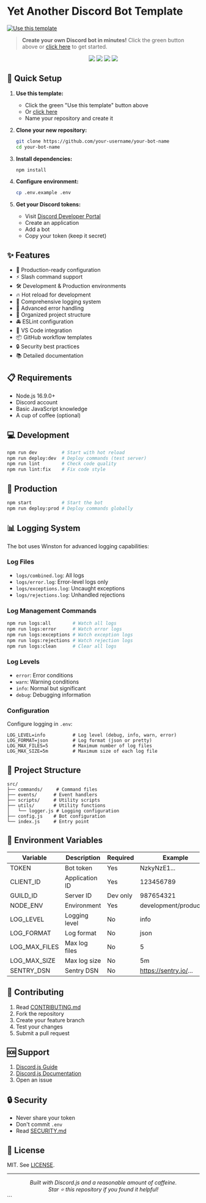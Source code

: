 # Yet Another Discord Bot Template

[![Use this template](https://img.shields.io/badge/Use%20this%20template-2ea44f?style=for-the-badge&logo=github)](https://github.com/new?template_name=discord-bot-template&template_owner=AlrikOlson)

> **Create your own Discord bot in minutes!** Click the green button above or
> [click here](https://github.com/new?template_name=discord-bot-template&template_owner=AlrikOlson)
> to get started.

<div align="center">
  <img src="https://img.shields.io/badge/node.js%20-%2343853D.svg?style=for-the-badge&logo=node.js&logoColor=white"/>
  <img src="https://img.shields.io/badge/discord.js-%237289DA.svg?style=for-the-badge&logo=discord&logoColor=white"/>
  <img src="https://img.shields.io/badge/ESLint-%234B32C3.svg?style=for-the-badge&logo=eslint&logoColor=white"/>
  <img src="https://img.shields.io/badge/Winston-%23000000.svg?style=for-the-badge&logo=node.js&logoColor=white"/>
</div>

## 🚀 Quick Setup

1. **Use this template:**

    - Click the green "Use this template" button above
    - Or
      [click here](https://github.com/new?template_name=discord-bot-template&template_owner=AlrikOlson)
    - Name your repository and create it

2. **Clone your new repository:**

    ```bash
    git clone https://github.com/your-username/your-bot-name
    cd your-bot-name
    ```

3. **Install dependencies:**

    ```bash
    npm install
    ```

4. **Configure environment:**

    ```bash
    cp .env.example .env
    ```

5. **Get your Discord tokens:**
    - Visit
      [Discord Developer Portal](https://discord.com/developers/applications)
    - Create an application
    - Add a bot
    - Copy your token (keep it secret)

## ✨ Features

-   🚀 Production-ready configuration
-   ⚡ Slash command support
-   🛠️ Development & Production environments
-   🔥 Hot reload for development
-   📝 Comprehensive logging system
-   🐛 Advanced error handling
-   📁 Organized project structure
-   🚔 ESLint configuration
-   🌈 VS Code integration
-   📦 GitHub workflow templates
-   🔒 Security best practices
-   📚 Detailed documentation

## 📋 Requirements

-   Node.js 16.9.0+
-   Discord account
-   Basic JavaScript knowledge
-   A cup of coffee (optional)

## 💻 Development

```bash
npm run dev         # Start with hot reload
npm run deploy:dev  # Deploy commands (test server)
npm run lint        # Check code quality
npm run lint:fix    # Fix code style
```

## 🚀 Production

```bash
npm start           # Start the bot
npm run deploy:prod # Deploy commands globally
```

## 📊 Logging System

The bot uses Winston for advanced logging capabilities:

### Log Files

-   `logs/combined.log`: All logs
-   `logs/error.log`: Error-level logs only
-   `logs/exceptions.log`: Uncaught exceptions
-   `logs/rejections.log`: Unhandled rejections

### Log Management Commands

```bash
npm run logs:all        # Watch all logs
npm run logs:error      # Watch error logs
npm run logs:exceptions # Watch exception logs
npm run logs:rejections # Watch rejection logs
npm run logs:clean      # Clear all logs
```

### Log Levels

-   `error`: Error conditions
-   `warn`: Warning conditions
-   `info`: Normal but significant
-   `debug`: Debugging information

### Configuration

Configure logging in `.env`:

```env
LOG_LEVEL=info          # Log level (debug, info, warn, error)
LOG_FORMAT=json         # Log format (json or pretty)
LOG_MAX_FILES=5         # Maximum number of log files
LOG_MAX_SIZE=5m         # Maximum size of each log file
```

## 📁 Project Structure

```
src/
├── commands/     # Command files
├── events/      # Event handlers
├── scripts/     # Utility scripts
├── utils/       # Utility functions
│   └── logger.js # Logging configuration
├── config.js    # Bot configuration
└── index.js     # Entry point
```

## 🔧 Environment Variables

| Variable      | Description    | Required | Example                |
| ------------- | -------------- | -------- | ---------------------- |
| TOKEN         | Bot token      | Yes      | NzkyNzE1...            |
| CLIENT_ID     | Application ID | Yes      | 123456789              |
| GUILD_ID      | Server ID      | Dev only | 987654321              |
| NODE_ENV      | Environment    | Yes      | development/production |
| LOG_LEVEL     | Logging level  | No       | info                   |
| LOG_FORMAT    | Log format     | No       | json                   |
| LOG_MAX_FILES | Max log files  | No       | 5                      |
| LOG_MAX_SIZE  | Max log size   | No       | 5m                     |
| SENTRY_DSN    | Sentry DSN     | No       | https://sentry.io/...  |

## 🤝 Contributing

1. Read [CONTRIBUTING.md](CONTRIBUTING.md)
2. Fork the repository
3. Create your feature branch
4. Test your changes
5. Submit a pull request

## 🆘 Support

1. [Discord.js Guide](https://discordjs.guide/)
2. [Discord.js Documentation](https://discord.js.org/)
3. Open an issue

## 🔒 Security

-   Never share your token
-   Don't commit `.env`
-   Read [SECURITY.md](.github/SECURITY.md)

## 📄 License

MIT. See [LICENSE](LICENSE).

---

<div align="center">
  <i>Built with Discord.js and a reasonable amount of caffeine.</i><br>
  <i>Star ⭐ this repository if you found it helpful!</i>
</div>
```

